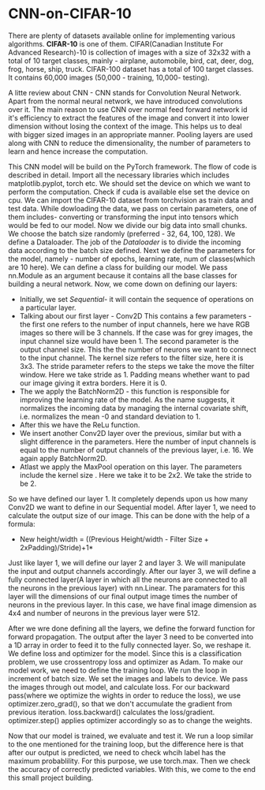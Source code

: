 # CNN-on-CIFAR-10

There are plenty of datasets available online for implementing various algorithms. **CIFAR-10** is one of them. CIFAR(Canadian Institute For Advanced Research)-10 is collection of images with a size of 32x32 with a total of 10 target classes, mainly - airplane, automobile, bird, cat, deer, dog, frog, horse, ship, truck. CIFAR-100 dataset has a total of 100 target classes. It contains 60,000 images (50,000 - training, 10,000- testing).

A litte review about CNN - CNN stands for Convolution Neural Network. Apart from the normal neural network, we have introduced convolutions over it. The main reason to use CNN over normal feed forward network id it's efficiency to extract the features of the image and convert it into lower dimension without losing the context of the image. This helps us to deal with bigger sized images in an appropriate manner. Pooling layers are used along with CNN to reduce the dimensionality, the number of parameters to learn and hence increase the computation.

This CNN model will be build on the PyTorch framework. The flow of code is described in detail.
Import all the necessary libraries which includes matplotlib.pyplot, torch etc. We should set the device on which we want to perform the computation. Check if cuda is available else set the device on cpu. We can import the CIFAR-10 dataset from torchvision as train data and test data. While dowloading the data, we pass on certain parameters, one of them includes- converting or transforming the input into tensors which would be fed to our model. 
Now we divide our big data into small chunks. We choose the batch size randomly (preferred - 32, 64, 100, 128). We define a Dataloader. The job of the *Dataloader* is to divide the incoming data according to the batch size defined. Next we define the parameters for the model, namely - number of epochs, learning rate, num of classes(which are 10 here).  We can define a class for building our model. We pass nn.Module as an argument because it contains all the base classes for building a neural network. Now, we come down on defining our layers:
 * Initially, we set *Sequential*- it will contain the sequence of operations on a particular layer.
 * Talking about our first layer - Conv2D This contains a few parameters - the first one refers to the number of input channels, here we have RGB images so there will            be 3 channels. If the case was for grey images, the input channel size would have been 1. The second parameter is the output channel size. This the the number of              neurons we want to connect to the input channel. The kernel size refers to the filter size,  here it is 3x3. The stride parameter refers to the steps we take the              move the filter window. Here we take stride as 1. Padding means whether want to pad our image giving it extra borders. Here it is 0. 
 * The we apply the BatchNorm2D - this function is responsible for improving the learning rate of the model. As the name suggests, it normalizes the incoming data by            managing the internal covariate shift, i.e. normalizes the mean -0 and standard deviation to 1. 
 * After this we have the ReLu function. 
 * We insert another Conv2D layer over the previous, similar but with a slight difference in the parameters. Here the number of input channels is equal to the number            of output channels of the previous layer, i.e. 16. We again apply BatchNorm2D. 
 * Atlast we apply the MaxPool operation on this layer. The parameters include the kernel size . Here we take it to be 2x2. We take the stride to be 2.

So we have defined our layer 1.
It completely depends upon us how many Conv2D we want to define in our Sequential model. 
After layer 1, we need to calculate the output size of our image. This can be done with the help of a formula: 
 * New height/width = ((Previous Height/width - Filter Size + 2xPadding)/Stride)+1*

Just like layer 1, we will define our layer 2 and layer 3. We will manipulate the input and output channels accordingly. After our layer 3, we will define a fully connected layer(A layer in which all the neurons are connected to all the neurons in the previous layer) with nn.Linear. The paramaters for this layer will the dimensions of our final output image times the number of neurons in the previous layer. In this case, we have final image dimension as 4x4 and number of neurons in the previous layer were 512.

After we wre done defining all the layers, we define the forward function for forward propagation. The output after the layer 3 need to be converted into a 1D array in order to feed it to the fully connected layer. So, we reshape it. 
We define loss and optimizer for the model. Since this is a classification problem, we use crossentropy loss and optimizer as Adam. 
To make our model work, we need to define the training loop. We run the loop in increment of batch size. We set the images and labels to device. We pass the images through out model, and calculate loss. For our backward pass(where we optimize the wights in order to reduce the loss), we use optimizer.zero_grad(), so that we don't accumulate the gradient from previous iteration. loss.backward() calculates the loss/gradient. optimizer.step() applies optimizer accordingly so as to change the weights.

Now that our model is trained, we evaluate and test it. We run a loop similar to the one mentioned for the training loop, but the difference here is that after our output is predicted, we need to check whcih label has the maximum probablility. For this purpose, we use torch.max. Then we check the accuracy of correctly predicted variables. With this, we come to the end this small project building.

